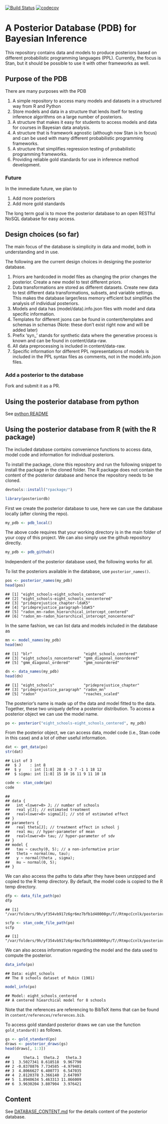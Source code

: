 <!-- README.md is generated from README.Rmd. Please edit that file -->
[![Build
Status](https://travis-ci.org/MansMeg/posteriordb.svg?branch=master)](https://travis-ci.org/MansMeg/posteriordb)
[![codecov](https://codecov.io/gh/MansMeg/posteriordb/branch/master/graph/badge.svg)](https://codecov.io/gh/MansMeg/posteriordb)

A Posterior Database (PDB) for Bayesian Inference
=================================================

This repository contains data and models to produce posteriors based on
different probabilistic programming languages (PPL). Currently, the
focus is Stan, but it should be possible to use it with other frameworks
as well.

Purpose of the PDB
------------------

There are many purposes with the PDB

1.  A simple repository to access many models and datasets in a
    structured way from R and Python
2.  Store models and data in a structure that lends itself for testing
    inference algorithms on a large number of posteriors.
3.  A structure that makes it easy for students to access models and
    data for courses in Bayesian data analysis.
4.  A structure that is framework agnostic (although now Stan is in
    focus) and can be used with many different probabilistic programming
    frameworks.
5.  A structure that simplifies regression testing of probabilistic
    programming frameworks.
6.  Providing reliable gold standards for use in inference method
    development.

### Future

In the immediate future, we plan to

1.  Add more posteriors
2.  Add more gold standards

The long term goal is to move the posterior database to an open RESTful
NoSQL database for easy access.

Design choices (so far)
-----------------------

The main focus of the database is simplicity in data and model, both in
understanding and in use.

The following are the current design choices in designing the posterior
database.

1.  Priors are hardcoded in model files as changing the prior changes
    the posterior. Create a new model to test different priors.
2.  Data transformations are stored as different datasets. Create new
    data to test different data transformations, subsets, and variable
    settings. This makes the database larger/less memory efficient but
    simplifies the analysis of individual posteriors.
3.  Models and data has (model/data).info.json files with model and data
    specific information.
4.  Templates for different jsons can be found in content/templates and
    schemas in schemas (Note: these don’t exist right now and will be
    added later)
5.  Prefix ‘syn\_’ stands for synthetic data where the generative
    process is known and can be found in content/data-raw.
6.  All data preprocessing is included in content/data-raw.
7.  Specific information for different PPL representations of models is
    included in the PPL syntax files as comments, not in the
    model.info.json files.

### Add a posterior to the database

Fork and submit it as a PR.

Using the posterior database from python
----------------------------------------

See [python README](./python/README.md)

Using the posterior database from R (with the R package)
--------------------------------------------------------

The included database contains convenience functions to access data,
model code and information for individual posteriors.

To install the package, clone this repository and run the following
snippet to install the package in the cloned folder. The R package does
not contain the content of the posterior database and hence the
repository needs to be cloned.

``` r
devtools::install("rpackage/")
```

``` r
library(posteriordb)
```

First we create the posterior database to use, here we can use the
database locally (after cloning the repo).

``` r
my_pdb <- pdb_local()
```

The above code requires that your working directory is in the main
folder of your copy of this project. We can also simply use the github
repository directly.

``` r
my_pdb <- pdb_github()
```

Independent of the posterior database used, the following works for all.

To list the posteriors available in the database, use
`posterior_names()`.

``` r
pos <- posterior_names(my_pdb)
head(pos)
```

    ## [1] "eight_schools-eight_schools_centered"             
    ## [2] "eight_schools-eight_schools_noncentered"          
    ## [3] "prideprejustice_chapter-ldaK5"                    
    ## [4] "prideprejustice_paragraph-ldaK5"                  
    ## [5] "radon_mn-radon_hierarchical_intercept_centered"   
    ## [6] "radon_mn-radon_hierarchical_intercept_noncentered"

In the same fashion, we can list data and models included in the
database as

``` r
mn <- model_names(my_pdb)
head(mn)
```

    ## [1] "blr"                       "eight_schools_centered"   
    ## [3] "eight_schools_noncentered" "gmm_diagonal_nonordered"  
    ## [5] "gmm_diagonal_ordered"      "gmm_nonordered"

``` r
dn <- data_names(my_pdb)
head(dn)
```

    ## [1] "eight_schools"             "prideprejustice_chapter"  
    ## [3] "prideprejustice_paragraph" "radon_mn"                 
    ## [5] "radon"                     "roaches_scaled"

The posterior’s name is made up of the data and model fitted to the
data. Together, these two uniquely define a posterior distribution. To
access a posterior object we can use the model name.

``` r
po <- posterior("eight_schools-eight_schools_centered", my_pdb)
```

From the posterior object, we can access data, model code (i.e., Stan
code in this case) and a lot of other useful information.

``` r
dat <- get_data(po)
str(dat)
```

    ## List of 3
    ##  $ J    : int 8
    ##  $ y    : int [1:8] 28 8 -3 7 -1 1 18 12
    ##  $ sigma: int [1:8] 15 10 16 11 9 11 10 18

``` r
code <- stan_code(po)
code
```

    ## 
    ## data {
    ##   int <lower=0> J; // number of schools
    ##   real y[J]; // estimated treatment
    ##   real<lower=0> sigma[J]; // std of estimated effect
    ## }
    ## parameters {
    ##   real theta[J]; // treatment effect in school j
    ##   real mu; // hyper-parameter of mean
    ##   real<lower=0> tau; // hyper-parameter of sdv
    ## }
    ## model {
    ##   tau ~ cauchy(0, 5); // a non-informative prior
    ##   theta ~ normal(mu, tau);
    ##   y ~ normal(theta , sigma);
    ##   mu ~ normal(0, 5);
    ## }

We can also access the paths to data after they have been unzipped and
copied to the R temp directory. By default, the model code is copied to
the R temp directory.

``` r
dfp <- data_file_path(po)
dfp
```

    ## [1] "/var/folders/9h/yf354vb917z6gr6mz7bfb1d40000gn/T//RtmpcCcnlk/posteriordb_cache/data/data/eight_schools.json"

``` r
scfp <- stan_code_file_path(po)
scfp
```

    ## [1] "/var/folders/9h/yf354vb917z6gr6mz7bfb1d40000gn/T//RtmpcCcnlk/posteriordb_cache/models/stan/eight_schools_centered.stan"

We can also access information regarding the model and the data used to
compute the posterior.

``` r
data_info(po)
```

    ## Data: eight_schools
    ## The 8 schools dataset of Rubin (1981)

``` r
model_info(po)
```

    ## Model: eight_schools_centered
    ## A centered hiearchical model for 8 schools

Note that the references are referencing to BibTeX items that can be
found in `content/references/references.bib`.

To access gold standard posterior draws we can use the function
`gold_standard()` as follows.

``` r
gs <- gold_standard(po)
draws <- posterior_draws(gs)
head(draws[, 1:3])
```

    ##      theta.1  theta.2   theta.3
    ## 1  3.5027341 8.618518  9.967790
    ## 2 -0.8378876 7.734585 -4.979401
    ## 3  4.8066627 6.400773  6.547035
    ## 4  2.8120378 3.366140  2.647097
    ## 5  1.8940634 5.463313 11.866009
    ## 6  3.9630204 3.807904  3.976421

Content
-------

See
[DATABASE\_CONTENT.md](https://github.com/MansMeg/posteriordb/blob/master/docs/DATABASE_CONTENT.md)
for the details content of the posterior database.

